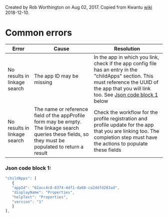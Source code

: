 Created by Rob Worthington on Aug 02, 2017.  Copied from Kwantu [wiki](http://w.kwantu.net/display/CON/Linkages) 2018-12-10.

# Common errors



| Error |Cause|Resolution|
|-------|-----|----------|
|No results in linkage search|The app ID may be missing|In the app in which you link, check if the app config file has an entry in the "childApps" section. This must reference the UUID of the app that you will link too.  See [Json code block 1](https://github.com/kwantu/platformconfiguration/wiki/Linkages#json-code-block-1) below|
No results in linkage search | The name or reference field of the appProfile form may be empty. The linkage search queries these fields, so they must be populated to return a result | Check the workflow for the profile registration and profile update for the app that you are linking too. The completion step must have the actions to populate these fields

### Json code block 1:

```javascript
"childApps": [
   {
   "appId": "62acc4c8-0374-4df1-da68-ca2ddfd283ad",
   "displayName": "Properties",
   "helpText": "Properties",
   "version": "1" 
   }
],
```
